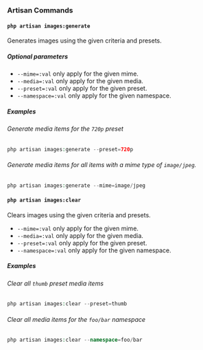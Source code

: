 ### Artisan Commands

#### `php artisan images:generate`

Generates images using the given criteria and presets.

##### Optional parameters

- `--mime=:val` only apply for the given mime.
- `--media=:val` only apply for the given media.
- `--preset=:val` only apply for the given preset.
- `--namespace=:val` only apply for the given namespace.

##### Examples

###### Generate media items for the `720p` preset

```php
php artisan images:generate --preset=720p
```

###### Generate media items for all items with a mime type of `image/jpeg`.

```php
php artisan images:generate --mime=image/jpeg
```

#### `php artisan images:clear`

Clears images using the given criteria and presets.

- `--mime=:val` only apply for the given mime.
- `--media=:val` only apply for the given media.
- `--preset=:val` only apply for the given preset.
- `--namespace=:val` only apply for the given namespace.

##### Examples

###### Clear all `thumb` preset media items

```php
php artisan images:clear --preset=thumb
```

###### Clear all media items for the `foo/bar` namespace

```php
php artisan images:clear --namespace=foo/bar
```
